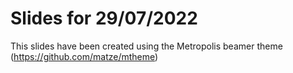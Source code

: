 # Slides for 29/07/2022

This slides have been created using the Metropolis beamer theme (https://github.com/matze/mtheme)
